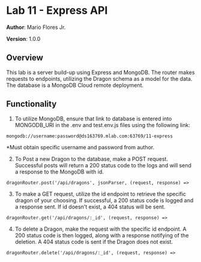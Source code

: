 # Lab 11 - Express API

**Author**: Mario Flores Jr.

**Version**: 1.0.0

## Overview

This lab is a server build-up using Express and MongoDB. The router makes requests to endpoints, utilizing the Dragon schema as a model for the data. The database is a MongoDB Cloud remote deployment.  

## Functionality

1. To utilize MongoDB, ensure that link to database is entered into MONGODB_URI in the .env and test.env.js files using the following link:

```mongodb://username:password@ds163769.mlab.com:63769/11-express```

*Must obtain specific username and password from author.

2. To Post a new Dragon to the database, make a POST request.  Successful posts will return a 200 status code to the logs and will send a response to the MongoDB with id.

```dragonRouter.post('/api/dragons', jsonParser, (request, response) =>```

3. To make a GET request, utilize the id endpoint to retrieve the specific dragon of your choosing. If successful, a 200 status code is logged and a response sent. If id doesn't exist, a 404 status will be sent.

```dragonRouter.get('/api/dragons/:_id', (request, response) =>```

4. To delete a Dragon, make the request with the specific id endpoint. A 200 status code is then logged, along with a response notifying of the deletion. A 404 status code is sent if the Dragon does not exist.

```dragonRouter.delete('/api/dragons/:_id', (request, response) =>```
